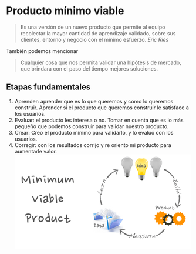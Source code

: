 # Producto mínimo viable



> Es una versión de un nuevo producto que permite al equipo recolectar la mayor cantidad de aprendizaje validado, sobre sus clientes, entorno y negocio con el mínimo esfuerzo. 
> *Eric Ries*

También podemos mencionar

> Cualquier cosa que nos permita validar una hipótesis de mercado, que brindara con el paso del tiempo mejores soluciones. 

## Etapas fundamentales

1. Aprender: aprender que es lo que queremos y como lo queremos construir. Aprender si el producto que queremos construir le satisface a los usuarios. 
2. Evaluar: el producto les interesa o no. Tomar en cuenta que es lo más pequeño que podemos construir para validar nuestro producto. 
3. Crear: Creo el producto mínimo para validarlo, y lo evaluó con los usuarios. 
4. Corregir: con los resultados corrijo y re oriento mi producto para aumentarle valor. 
 ![Etapas fundamentales](./productominimoviable-MVP-steps.png)